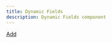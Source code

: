 ```yaml
---
title: Dynamic Fields
description: Dynamic Fields component
---
```


<div data-controller="dynamic-fields" data-dynamic-fields-size="1" data-dynamic-fields-selector=".fields" data-dynamic-fields-remove-duplicates="true">
	<a class="button is-primary" data-dynamic-fields-target="button" href=# data-action="dynamic-fields#addFields">Add</a>
	<template data-dynamic-fields-target="template">
		<div class="columns fields">
			<div class="column is-5">
				<div class="control ">
					<input placeholder="First name" type="text" class="input" name="company[users_attributes][new_record][first_name]" />
				</div>
			</div>
			<div class="column is-5">
				<div class="control ">
					<input placeholder="Last name" type="text" class="input" name="company[users_attributes][new_record][last_name]" />
				</div>
			</div>
			<div class="column is-2 remove-link-container">
				<a class="delete" href="#" data-action="dynamic-fields#removeFields ">Remove</a>
				<input class="destroy-flag" type="hidden" value="false" name="company[users_attributes][new_record][_destroy]">
			</div>
		</div>
	</template>
	<div data-dynamic-fields-target="container">
	</div>
</div>
